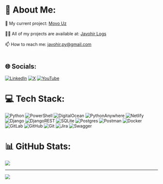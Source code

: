 # 💫 About Me:
🔭 My current project: [Movo Uz](https://movo.uz)<br><br>👨‍💻 All of my projects are available at: [Javohir Logs](https://t.me/Javohir_logs)<br><br><!-- 📝 I regularly write articles on: https://t.me/javohirTwits<br><br> -->📫 How to reach me: javohir.py@gmail.com<br><br>
<!--📄 Know about my experiences: My resume -->


## 🌐 Socials:
[![LinkedIn](https://img.shields.io/badge/LinkedIn-%230077B5.svg?logo=linkedin&logoColor=white)](https://linkedin.com/in/https://www.linkedin.com/in/khamidullaev-javohir/) [![X](https://img.shields.io/badge/X-black.svg?logo=X&logoColor=white)](https://x.com/https://x.com/javohir_coder) [![YouTube](https://img.shields.io/badge/YouTube-%23FF0000.svg?logo=YouTube&logoColor=white)](https://youtube.com/@https://www.youtube.com/@JavohirWeb) 

# 💻 Tech Stack:
![Python](https://img.shields.io/badge/python-3670A0?style=for-the-badge&logo=python&logoColor=ffdd54) ![PowerShell](https://img.shields.io/badge/PowerShell-%235391FE.svg?style=for-the-badge&logo=powershell&logoColor=white) ![DigitalOcean](https://img.shields.io/badge/DigitalOcean-%230167ff.svg?style=for-the-badge&logo=digitalOcean&logoColor=white) ![PythonAnywhere](https://img.shields.io/badge/pythonanywhere-%232F9FD7.svg?style=for-the-badge&logo=pythonanywhere&logoColor=151515) ![Netlify](https://img.shields.io/badge/netlify-%23000000.svg?style=for-the-badge&logo=netlify&logoColor=#00C7B7) ![Django](https://img.shields.io/badge/django-%23092E20.svg?style=for-the-badge&logo=django&logoColor=white) ![DjangoREST](https://img.shields.io/badge/DJANGO-REST-ff1709?style=for-the-badge&logo=django&logoColor=white&color=ff1709&labelColor=gray) ![SQLite](https://img.shields.io/badge/sqlite-%2307405e.svg?style=for-the-badge&logo=sqlite&logoColor=white) ![Postgres](https://img.shields.io/badge/postgres-%23316192.svg?style=for-the-badge&logo=postgresql&logoColor=white) ![Postman](https://img.shields.io/badge/Postman-FF6C37?style=for-the-badge&logo=postman&logoColor=white) ![Docker](https://img.shields.io/badge/docker-%230db7ed.svg?style=for-the-badge&logo=docker&logoColor=white) ![GitLab](https://img.shields.io/badge/gitlab-%23181717.svg?style=for-the-badge&logo=gitlab&logoColor=white) ![GitHub](https://img.shields.io/badge/github-%23121011.svg?style=for-the-badge&logo=github&logoColor=white) ![Git](https://img.shields.io/badge/git-%23F05033.svg?style=for-the-badge&logo=git&logoColor=white) ![Jira](https://img.shields.io/badge/jira-%230A0FFF.svg?style=for-the-badge&logo=jira&logoColor=white) ![Swagger](https://img.shields.io/badge/-Swagger-%23Clojure?style=for-the-badge&logo=swagger&logoColor=white)
# 📊 GitHub Stats:
<!--![](https://github-readme-stats.vercel.app/api?username=javohir-swe&theme=dark&hide_border=true&include_all_commits=true&count_private=true)<br/>
![](https://github-readme-streak-stats.herokuapp.com/?user=javohir-swe&theme=dark&hide_border=true)<br/>-->
![](https://github-readme-stats.vercel.app/api/top-langs/?username=javohir-swe&theme=dark&hide_border=true&include_all_commits=true&count_private=true&layout=compact)

<!--
### 🔝 Top Contributed Repo
![](https://github-contributor-stats.vercel.app/api?username=javohir-swe&limit=5&theme=dark&combine_all_yearly_contributions=true)
-->
---
![](https://visitcount.itsvg.in/api?id=javohir-swe&icon=0&color=0)

<!-- Proudly created with GPRM ( https://gprm.itsvg.in ) -->
